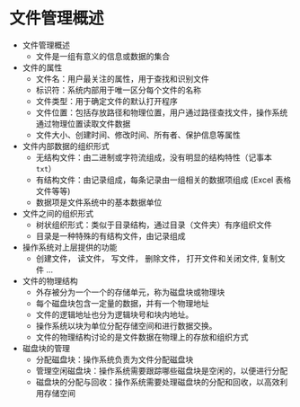 # 文件管理概述

* 文件管理概述
    * 文件是一组有意义的信息或数据的集合
* 文件的属性
    * 文件名：用户最关注的属性，用于查找和识别文件
    * 标识符：系统内部用于唯一区分每个文件的名称
    * 文件类型：用于确定文件的默认打开程序
    * 文件位置：包括存放路径和物理位置，用户通过路径查找文件，操作系统通过物理位置读取文件数据
    * 文件大小、创建时间、修改时间、所有者、保护信息等属性
* 文件内部数据的组织形式
    * 无结构文件：由二进制或字符流组成，没有明显的结构特性（记事本 `txt`）
    * 有结构文件：由记录组成，每条记录由一组相关的数据项组成 (Excel 表格文件等等)
    * 数据项是文件系统中的基本数据单位
* 文件之间的组织形式
    * 树状组织形式：类似于目录结构，通过目录（文件夹）有序组织文件
    * 目录是一种特殊的有结构文件，由记录组成
* 操作系统对上层提供的功能
    * 创建文件， 读文件， 写文件， 删除文件， 打开文件和关闭文件, 复制文件 ...
* 文件的物理结构
    * 外存被分为一个一个的存储单元，称为磁盘块或物理块
    * 每个磁盘块包含一定量的数据，并有一个物理地址
    * 文件的逻辑地址也分为逻辑块号和块内地址。
    * 操作系统以块为单位分配存储空间和进行数据交换。
    * 文件的物理结构讨论的是文件数据在物理上的存放和组织方式
* 磁盘块的管理
    * 分配磁盘块：操作系统负责为文件分配磁盘块
    * 管理空闲磁盘块：操作系统需要跟踪哪些磁盘块是空闲的，以便进行分配
    * 磁盘块的分配与回收：操作系统需要处理磁盘块的分配和回收，以高效利用存储空间